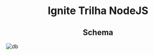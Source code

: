 <h1 align="center"> Ignite Trilha NodeJS </h1>


<h2 align="center"> Schema </h2>

![db](https://xesque.rocketseat.dev/1571029149847-attachment.png)
